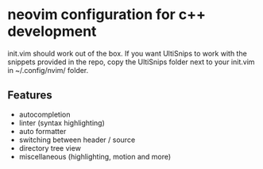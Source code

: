 # neovim configuration for c++ development

init.vim should work out of the box. If you want UltiSnips to work with the snippets provided in the repo, copy the UltiSnips folder next to your init.vim in ~/.config/nvim/ folder.

## Features
* autocompletion 
* linter (syntax highlighting)
* auto formatter
* switching between header / source
* directory tree view
* miscellaneous (highlighting, motion and more)
